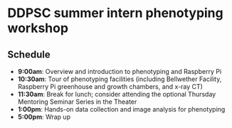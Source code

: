 # DDPSC summer intern phenotyping workshop

## Schedule

- **9:00am**:  Overview and introduction to phenotyping and Raspberry Pi
- **10:30am**: Tour of phenotyping facilities (including Bellwether Facility, Raspberry Pi greenhouse and growth chambers, and x-ray CT)
- **11:30am**: Break for lunch; consider attending the optional Thursday Mentoring Seminar Series in the Theater
- **1:00pm**: Hands-on data collection and image analysis for phenotyping
- **5:00pm**: Wrap up
